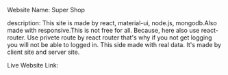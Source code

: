 Website Name:
Super Shop

description:
This site is made by react, material-ui, node.js, mongodb.Also made with responsive.This is not free for all. Because, here also use react-router. Use privete route by react router that's why if you not get logging you will not be able to logged in. This side made with real data. It's made by client site and server site.

Live Website Link:

